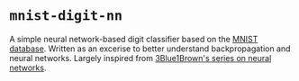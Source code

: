 # `mnist-digit-nn`
A simple neural network-based digit classifier based on the [MNIST database](https://en.wikipedia.org/wiki/MNIST_database). Written as an excerise to better understand backpropagation and neural networks. Largely inspired from [3Blue1Brown's series on neural networks](https://www.youtube.com/playlist?list=PLZHQObOWTQDNU6R1_67000Dx_ZCJB-3pi).
